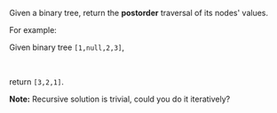 
Given a binary tree, return the **postorder** traversal of its nodes&#39; values.

For example:<br />
Given binary tree `[1,null,2,3]`,

&nbsp;

return `[3,2,1]`.

**Note:** Recursive solution is trivial, could you do it iteratively?
